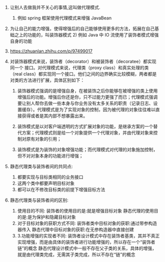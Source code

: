 1. 让别人去做我并不关心的事情,这叫做代理模式.
   1) 例如 spring 框架使用代理模式来增强 JavaBean

1. 为让自己的能力增强，使得增强后的自己能够使用更多的方法，拓展在自己基础之上的功能的，叫装饰器模式
   2) 例如 Java 中 IO 流使用了装饰者模式增强自身的功能

1. https://zhuanlan.zhihu.com/p/97499017

1. 对装饰器模式来说，装饰者（decorator）和被装饰者（decoratee）都实现同一个 接口。对代理模式来说，代理类（proxy class）和真实处理的类（real class）都实现同一个接口。他们之间的边界确实比较模糊，两者都是对类的方法进行扩展，具体区别如下：

    1) 装饰器模式强调的是增强自身，在被装饰之后你能够在被增强的类上使用增强后的功能。增强后你还是你，只不过能力更强了而已；代理模式强调要让别人帮你去做一些本身与你业务没有太多关系的职责（记录日志、设置缓存）。代理模式是为了实现对象的控制，因为被代理的对象往往难以直接获得或者是其内部不想暴露出来。

    1) 装饰模式是以对客户端透明的方式扩展对象的功能，是继承方案的一个替代方案；代理模式则是给一个对象提供一个代理对象，并由代理对象来控制对原有对象的引用；

    1) 装饰模式是为装饰的对象增强功能；而代理模式对代理的对象施加控制，但不对对象本身的功能进行增强；

1. 静态代理类与装饰者间的共同点:
   1) 都要实现与目标类相同的业务接口
   1) 这两个类中都要声明目标对象
   1) 都可以在不修改目标类的前提下增强目标方法
   
1. 静态代理类与装饰者间的区别:
   1) 使用目的不同:
   装饰者的使用目的是:就是增强目标对象
   静态代理的使用目的是:是为保护和隐藏目标对象
   2) 对于目标对象的获职方式不同:
   装饰者类中目标对象的获职:通过带参构造器传入
   静态代理中目标对象的获职:在无参构造器中直接创建
   3) 3.功能增强的实现者不同:
      装饰者设计模式中存在装饰者基类，其并不真正实现增强，而是由具体的装饰者进行功能增强的，所以存在一个“装饰者链”的概念
      静态代理设计模式中一般不存在父子类的关系，具体的增强，就是由代理类完成，无需其子类完成，所以不存在“链”的概念
